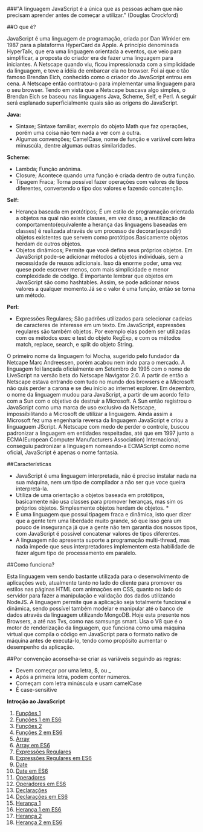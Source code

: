 

###"A linguagem JavaScript é a única que as pessoas acham que não precisam aprender antes de começar a utilizar."
(Douglas Crockford)

##O que é?

 JavaScript é uma linguagem de programação, criada por Dan Winkler em 1987 para a plataforma HyperCard da Apple. A princípio   denominada HyperTalk, que era uma linguagem orientada a eventos, que veio para simplificar, a proposta do criador era de fazer uma linguagem para iniciantes.
 A Netscape quando viu, ficou impressionada com a simplicidade da linguagem, e teve a idéia de embarcar ela no browser. Foi ai que o tão famoso Brendan Eich, conhecido como o criador do JavaScript entrou em cena. A Netscape então contratou-o para implementar uma linguagem para o seu browser. Tendo em vista que a Netscape buscava algo simples, o Brendan Eich se baseou nas linguagens Java, Scheme, Self, e Perl. A seguir será esplanado superficialmente quais são as origens do JavaScript.

**Java:**
  - Sintaxe; Sintaxe familiar, exemplo do objeto Math que faz operações, porém uma coisa não tem nada a
ver com a outra.
  - Algumas convenções; CamelCase, nome de função e variável com letra minuscúla, dentre algumas outras
similaridades.

**Scheme:**
  - Lambda; Função anônima.
  - Closure; Acontece quando uma função é criada dentro de outra função.
  - Tipagem Fraca; Torna possível fazer operações com valores de tipos diferentes, convertendo o tipo dos
valores e fazendo concatenção.

**Self:**
  - Herança baseada em protótipos; É um estilo de programação orientada a objetos na qual não existe classes, em vez disso, a reutilização de comportamento(equivalente a herança das linguagens baseadas em classes) é realizada através de um processo de decorar(expandir) objetos existentes que servem como protótipos.Basicamente objetos herdam de outros objetos.
  - Objetos dinâmicos; Permite que você defina seus próprios objetos. Em JavaScript pode-se adicionar métodos a objetos individuais, sem a necessidade de reusos adicionais. Isso dá enorme poder, uma vez quese pode escrever menos, com mais simplicidade e menor complexidade de código. É importante lembrar que objetos em JavaScript são como hashtables. Assim, se pode adicionar novos valores a qualquer momento.Já se o valor é  uma função, então se torna um método.

**Perl:**
  - Expressões Regulares; São padrões utilizados para selecionar cadeias de caracteres de interesse em um texto. Em JavaScript, expressões regulares são também objetos. Por exemplo elas podem ser utilizadas com os métodos exec e test do objeto RegExp, e com os métodos match, replace, search, e split do objeto String.

   O primeiro nome da linguagem foi Mocha, sugerido pelo fundador da Netcape Marc Andreessen, porém acabou nem indo para o mercado. A linguagem foi lançada oficialmente em Setembro de 1995 com o nome de LiveScript na versão beta do Netscape Navigator 2.0. A partir de então a Netscape estava entrando com tudo no mundo dos browsers e a Microsoft não quis perder a carona e se deu início ao internet explorer.
   Em dezembro, o nome da linguagem mudou para JavaScript, a partir de um acordo feito com a Sun com o objetivo de destruir a Microsoft. A Sun então registrou o JavaScript como uma marca de uso exclusivo da Netscape, impossibilitando a Microsoft de utilizar a linguagem. Ainda assim a Microsoft fez uma engenharia reversa da linguagem JavaScript e criou a linguaguem JScript.
   A Netscape com medo de perder o controle, buscou padronizar a linguagem em entidades respeitadas, até que em 1997 junto a ECMA(European Computer Manufacturers Association) Internacional, conseguiu padronizar a linguagem nomeando-a ECMAScript como nome oficial, JavaScript é apenas o nome fantasia.


##Características

  - JavaScript é uma linguagem interpretada, não é preciso instalar nada na sua máquina, nem um tipo de
compilador a não ser que voce queira interpretá-la.
  - Utiliza de uma orientação a objetos baseada em protótipos, basicamente não usa classes para promover
heranças, mas sim os próprios objetos. Simplesmente objetos herdam de objetos. *
  - É uma linguagem que possui tipagem fraca e dinâmica, isto quer dizer que a gente tem uma liberdade
muito grande, só que isso gera um pouco de insegurança já que a gente não tem garantia dos nossos tipos,
com JavaScript é possível concatenar valores de tipos diferentes.
  - A linguagem não apresenta suporte a programação multi-thread, mas nada impede que seus interpretadores
implementem esta habilidade de fazer algum tipo de processamento em paralelo.


##Como funciona?

  Esta linguagem vem sendo bastante utilizada para o desenvolvimento de aplicações web, atualmente tanto no lado do cliente para promover os estilos nas páginas HTML com animações em CSS, quanto no lado do servidor
para fazer a manipulação e validação dos dados utilizando NodeJS. A linguagem permite que a aplicação seja
totalmente funcional e dinâmica, sendo possível também modelar e manipular até o banco de dados através da
linguagem utilizando MongoDB.
  Hoje esta presente nos Browsers, a até nas Tvs, como nas samsungs smart. Usa o V8 que é o motor de
renderização da linguagem, que funciona como uma máquina virtual que compila o código em JavaScript para
o formato nativo de máquina antes de executá-lo, tendo como propósito aumentar o desempenho da aplicação.


##Por convenção aconselha-se criar as variáveis seguindo as regras:

  - Devem começar por uma letra, $, ou _
  - Após a primeira letra, podem conter números.
  - Começam com letra minúscula e usam camelCase
  - É case-sensitive


**Introção ao JavaScript**

1. [Funções 1](https://github.com/fernandobd42/Introducao_JS/blob/master/1_functions.js)
1. [Funções 1 em ES6](https://github.com/fernandobd42/Introducao_JS/blob/master/1_functions_ES6.js)
2. [Funções 2](https://github.com/fernandobd42/Introducao_JS/blob/master/2_functions.js)
2. [Funções 2  em ES6](https://github.com/fernandobd42/Introducao_JS/blob/master/2_functions_ES6.js)
3. [Array](https://github.com/fernandobd42/Introducao_JS/blob/master/3_arrays.js)
3. [Array em ES6](https://github.com/fernandobd42/Introducao_JS/blob/master/3_arrays_ES6.js)
4. [Expressões Regulares](https://github.com/fernandobd42/Introducao_JS/blob/master/4_Expressoes_regulares.js)
4. [Expressões Regulares em ES6](https://github.com/fernandobd42/Introducao_JS/blob/master/4_Expressoes_regulares_ES6.js)
5. [Date](https://github.com/fernandobd42/Introducao_JS/blob/master/5_Date.js)
5. [Date em ES6](https://github.com/fernandobd42/Introducao_JS/blob/master/5_Date_ES6.js)
6. [Operadores](https://github.com/fernandobd42/Introducao_JS/blob/master/6_Operadores.js)
6. [Operadores em ES6](https://github.com/fernandobd42/Introducao_JS/blob/master/6_Operadores_ES6.js)
7. [Declarações](https://github.com/fernandobd42/Introducao_JS/blob/master/7_Statements.js)
7. [Declarações em ES6](https://github.com/fernandobd42/Introducao_JS/blob/master/7_Statements_ES6.js)
8. [Herança 1](https://github.com/fernandobd42/Introducao_JS/blob/master/8_Heren%C3%A7a.js)
8. [Herança 1 em ES6](https://github.com/fernandobd42/Introducao_JS/blob/master/8_Heren%C3%A7a_ES6.js)
9. [Herança 2](https://github.com/fernandobd42/Introducao_JS/blob/master/9_Heren%C3%A7a.js)
9. [Herança 2 em ES6](https://github.com/fernandobd42/Introducao_JS/blob/master/9_Heren%C3%A7a_ES6.js)
